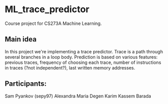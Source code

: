 # ML_trace_predictor
Course project for CS273A Machine Learning.

## Main idea
In this project we're implementing a trace predictor. Trace is a path through several branches in a loop body. 
Prediction is based on various features: previous traces, frequency of choosing each trace, number of instructions in traces (?not independent?), last written memory addresses.

## Participants:
Sam Pyankov (sepy97)
Alexandra Maria Degen
Karim Kassem Barada 
